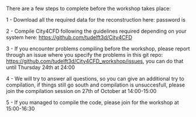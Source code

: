 There are a few steps to complete before the workshop takes place: 

1 - Download all the required data for the reconstruction here: 
	password is <flufflyCAT2025>
	
2 - Compile City4CFD following the guidelines required depending on your system here: https://github.com/tudelft3d/City4CFD

3 - If you encounter problems compiling before the workshop, please report through an issue where you specify the problems in this git repo: https://github.com/tudelft3d/City4CFD_workshop/issues, you can do that until Thursday 24th at 24:00

4 - We will try to answer all questions, so you can give an additional try to compilation, if things still go south and compilation is unsuccesfull, please join the compilation session on 27th of October at 14:00-15:00

5 - If you managed to compile the code, please join for the workshop at 15:00-16:30

